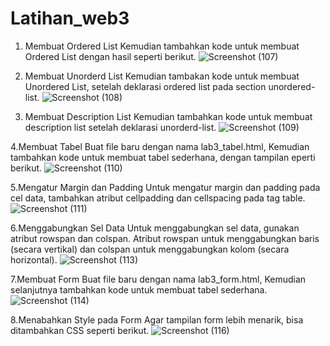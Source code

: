 # Latihan_web3
1. Membuat Ordered List
Kemudian tambahkan kode untuk membuat Ordered List dengan hasil seperti berikut.
![Screenshot (107)](https://github.com/user-attachments/assets/138818a1-d046-4ba5-84c3-0f879ece67a5)


2. Membuat Unorderd List
Kemudian tambakan kode untuk membuat Unordered List, setelah deklarasi ordered list pada section unordered-list.
![Screenshot (108)](https://github.com/user-attachments/assets/72fed22b-bc82-49a0-843c-a85b419a55c5)


3. Membuat Description List
Kemudian tambahkan kode untuk membuat description list setelah deklarasi unorderd-list.
![Screenshot (109)](https://github.com/user-attachments/assets/4870b002-8d21-4c12-af3c-93173eca6860)


4.Membuat Tabel
Buat file baru dengan nama lab3_tabel.html, Kemudian tambahkan kode untuk membuat tabel sederhana, dengan tampilan eperti berikut.
![Screenshot (110)](https://github.com/user-attachments/assets/624d86d8-793c-4a78-8c55-e195c1454d49)


5.Mengatur Margin dan Padding
Untuk mengatur margin dan padding pada cel data, tambahkan atribut cellpadding dan cellspacing pada tag table.
![Screenshot (111)](https://github.com/user-attachments/assets/183c3040-2d5f-4329-b1b1-c25340b52238)


6.Menggabungkan Sel Data
Untuk menggabungkan sel data, gunakan atribut rowspan dan colspan. Atribut rowspan untuk menggabungkan baris (secara vertikal) dan colspan untuk menggabungkan kolom (secara horizontal). 
![Screenshot (113)](https://github.com/user-attachments/assets/4987a37a-5686-471a-bba2-2b82dba11d5f)


7.Membuat Form
Buat file baru dengan nama lab3_form.html, Kemudian selanjutnya tambahkan kode untuk membuat tabel sederhana.
![Screenshot (114)](https://github.com/user-attachments/assets/aab5b238-9c60-4278-8c84-349845173533)


8.Menabahkan Style pada Form
Agar tampilan form lebih menarik, bisa ditambahkan CSS seperti berikut.
![Screenshot (116)](https://github.com/user-attachments/assets/bbec1300-07ed-47a8-b57b-b952af8c18b3)
